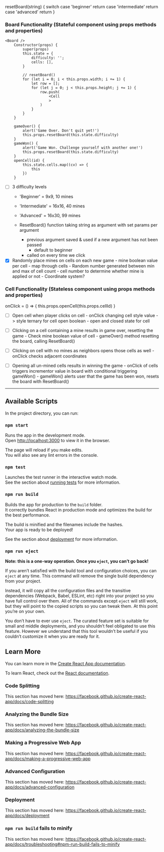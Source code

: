 <Game />
    resetBoard(string) {
        switch
            case 'beginner'
                return <Board />
            case 'intermediate'
                return <Board />
            case 'advanced'
                return <Board />
    }

### Board Functionality (Stateful component using props methods and properties)
    <Board />
        Constructor(props) {
            super(props)
            this.state = {
                difficulty: '';
                cells: [],
            }

            // resetBoard()
            for (let i = 0; i < this.props.width; i += 1) {
                let row = [];
                for (let j = 0; j < this.props.height; j += 1) {
                    row.push(
                        <Cell 
                        >
                    )
                }
            }
        }

        gameOver() {
            alert('Game Over. Don't quit yet!')
            this.props.resetBoard(this.state.difficulty)
        }
        gameWon() {
            alert('Game Won. Challenge yourself with another one!')
            this.props.resetBoard(this.state.difficulty)
        }
        openCell(id) {
            this.state.cells.map((cv) => {
                this
            })
        }



- [ ] 3 difficulty levels
    - 'Beginner' = 9x9, 10 mines
    - 'Intermediate' = 16x16, 40 mines
    - 'Advanced' = 16x30, 99 mines

    - ResetBoard() function taking string as argument with set params per argument 
        - previous argument saved & used if a new argument has not been passed
            - default to beginner
        - called on every time we click
- [x] Randomly place mines on cells on each new game
        - mine boolean value per cell
        - map through cells
        - Random number generated between min and max of cell count
        - cell number to determine whether mine is applied or not
            - Coordinate system?

### Cell Functionality (Stateless component using props methods and properties)
<Cell />
    onClick = () => {
        this.props.openCell(this.props.cellId)
    }


- [ ] Open cell when player clicks on cell
        - onClick changing cell style value -> style ternary for cell open boolean
        - open and closed state for cell
- [ ] Clicking on a cell containing a mine results in game over, resetting the game
        - Check mine boolean value of cell
        - gameOver() method resetting the board, calling ResetBoard()
- [ ] Clicking on cell with no mines as neighbors opens those cells as well
        - onClick checks adjacent coordinates
- [ ] Opening all un-mined cells results in winning the game
        - onClick of cells triggers incrementor value in board with conditional triggering gameWon()
        - gameWon() alerts user that the game has been won, resets the board with ResetBoard()


--------------------------------------------------------------------------------------------------------------------

## Available Scripts

In the project directory, you can run:

### `npm start`

Runs the app in the development mode.<br>
Open [http://localhost:3000](http://localhost:3000) to view it in the browser.

The page will reload if you make edits.<br>
You will also see any lint errors in the console.

### `npm test`

Launches the test runner in the interactive watch mode.<br>
See the section about [running tests](https://facebook.github.io/create-react-app/docs/running-tests) for more information.

### `npm run build`

Builds the app for production to the `build` folder.<br>
It correctly bundles React in production mode and optimizes the build for the best performance.

The build is minified and the filenames include the hashes.<br>
Your app is ready to be deployed!

See the section about [deployment](https://facebook.github.io/create-react-app/docs/deployment) for more information.

### `npm run eject`

**Note: this is a one-way operation. Once you `eject`, you can’t go back!**

If you aren’t satisfied with the build tool and configuration choices, you can `eject` at any time. This command will remove the single build dependency from your project.

Instead, it will copy all the configuration files and the transitive dependencies (Webpack, Babel, ESLint, etc) right into your project so you have full control over them. All of the commands except `eject` will still work, but they will point to the copied scripts so you can tweak them. At this point you’re on your own.

You don’t have to ever use `eject`. The curated feature set is suitable for small and middle deployments, and you shouldn’t feel obligated to use this feature. However we understand that this tool wouldn’t be useful if you couldn’t customize it when you are ready for it.

## Learn More

You can learn more in the [Create React App documentation](https://facebook.github.io/create-react-app/docs/getting-started).

To learn React, check out the [React documentation](https://reactjs.org/).

### Code Splitting

This section has moved here: https://facebook.github.io/create-react-app/docs/code-splitting

### Analyzing the Bundle Size

This section has moved here: https://facebook.github.io/create-react-app/docs/analyzing-the-bundle-size

### Making a Progressive Web App

This section has moved here: https://facebook.github.io/create-react-app/docs/making-a-progressive-web-app

### Advanced Configuration

This section has moved here: https://facebook.github.io/create-react-app/docs/advanced-configuration

### Deployment

This section has moved here: https://facebook.github.io/create-react-app/docs/deployment

### `npm run build` fails to minify

This section has moved here: https://facebook.github.io/create-react-app/docs/troubleshooting#npm-run-build-fails-to-minify
